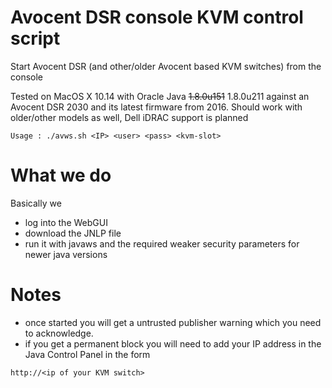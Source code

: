 # Avocent DSR console KVM control script

Start Avocent DSR (and other/older Avocent based KVM switches) from the console

Tested on MacOS X 10.14 with Oracle Java ~~1.8.0u151~~ 1.8.0u211 against an Avocent DSR 2030 and its latest firmware from 2016. Should work with older/other models as well, Dell iDRAC support is planned

```
Usage : ./avws.sh <IP> <user> <pass> <kvm-slot>
```

# What we do

Basically we

* log into the WebGUI
* download the JNLP file
* run it with javaws and the required weaker security parameters for newer java versions

# Notes

* once started you will get a untrusted publisher warning which you need to acknowledge.
* if you get a permanent block you will need to add your IP address in the Java Control Panel in the form
```
http://<ip of your KVM switch>
```
